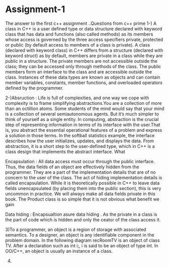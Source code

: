 # Assignment-1
The answer to the first c++ assignment ..Questions from c++ prime
1-) A class in C++ is a user defined type or data structure declared with keyword class that has data and functions (also called methods) as its members whose access is governed by the three access specifiers private, protected or public (by default access to members of a class is private). A class (declared with keyword class) in C++ differs from a structure (declared with keyword struct) as by default, members are private in a class while they are public in a structure. The private members are not accessible outside the class; they can be accessed only through methods of the class. The public members form an interface to the class and are accessible outside the class. Instances of these data types are known as objects and can contain member variables, constants, member functions, and overloaded operators defined by the programmer.

2-)Absruction :
Life is full of complexities, and one way we cope with complexity is to frame simplifying
abstractions.You are a collection of more than an octillion atoms. Some students of the
mind would say that your mind is a collection of several semiautonomous agents. But it’s
much simpler to think of yourself as a single entity. In computing, abstraction is the crucial
step of representing information in terms of its interface with the user.That is, you
abstract the essential operational features of a problem and express a solution in those
terms. In the softball statistics example, the interface describes how the user initializes,
updates, and displays the data. From abstraction, it is a short step to the user-defined type,
which in C++ is a class design that implements the abstract interface.
What

Encapsulation :
All data access must occur through the public interface. Thus, the
data fields of an object are effectively hidden from the programmer.
They are a part of the implementation details that are of no concern
to the user of the class. The act of hiding implementation details is
called encapsulation. While it is theoretically possible in C++ to leave
data fields unencapsulated (by placing them into the public section), this is very
uncommon in practice. We will always make all data fields private in this book.
The Product class is so simple that it is not obvious what benefit we gain

Data hiding : Encapsualtion asure data hiding . As the private in a class is the part of code which is hidden and only the ceator of the class access it.

3)To a programmer, an object is a region of storage with associated semantics.
To a designer, an object is any identifiable component in the problem domain.
In the following diagram recRoomTV is an object of class TV.
After a declaration such as int i;, i is said to be an object of type int. In
OO/C++, an object is usually an instance of a class.


4)
